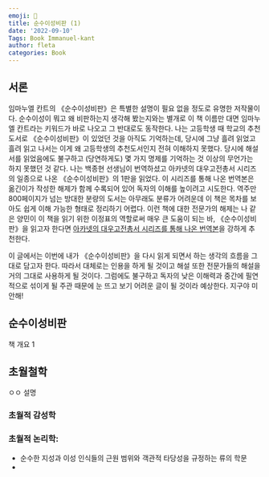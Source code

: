 ```yaml
---
emoji: 🔮
title: 순수이성비판 (1)
date: '2022-09-10'
Tags: Book Immanuel-kant
author: fleta
categories: Book
---
```


## 서론

임마누엘 칸트의 《순수이성비판》은 특별한 설명이 필요 없을 정도로 유명한 저작물이다. 순수이성이 뭐고 왜 비판하는지 생각해 봤는지와는 별개로 이 책 이름만 대면 임마누엘 칸트라는 키워드가 바로 나오고 그 반대로도 동작한다. 나는 고등학생 때 학교의 추천도서로 《순수이성비판》이 있었던 것을 아직도 기억하는데, 당시에 그냥 흘려 읽었고 흘려 읽고 나서는 이게 왜 고등학생의 추천도서인지 전혀 이해하지 못했다. 당시에 해설서를 읽었음에도 불구하고 (당연하게도) 몇 가지 명제를 기억하는 것 이상의 무언가는 하지 못했던 것 같다. 나는 백종현 선생님이 번역하셨고 아카넷의 대우고전총서 시리즈의 일종으로 나온 《순수이성비판》의 1판을 읽었다. 이 시리즈를 통해 나온 번역본은 옮긴이가 작성한 해제가 함께 수록되어 있어 독자의 이해를 높이려고 시도한다. 역주만 800페이지가 넘는 방대한 분량의 도서는 아무래도 분류가 어려운데 이 책은 목차를 보아도 쉽게 이해 가능한 형태로 정리하기 어렵다. 이런 책에 대한 전문가의 해제는 나 같은 양민이 이 책을 읽기 위한 이정표의 역할로써 매우 큰 도움이 되는 바, 《순수이성비판》을 읽고자 한다면 [아카넷의 대우고전총서 시리즈를 통해 나온 번역본](http://www.acanet.co.kr/book/book_detail.php?book_id=130)을 강하게 추천한다. 

이 글에서는 이번에 내가 《순수이성비판》을 다시 읽게 되면서 하는 생각의 흐름을 그대로 담고자 한다. 따라서 대체로는 인용을 하게 될 것이고 해설 또한 전문가들의 해설을 거의 그대로 사용하게 될 것이다. 그럼에도 불구하고 독자의 낮은 이해력과 중간에 필연적으로 섞이게 될 주관 때문에 눈 뜨고 보기 어려운 글이 될 것이라 예상한다. 지구야 미안해! 

## 순수이성비판

책 개요 1

## 초월철학 

ㅇㅇ 설명

### 초월적 감성학

### 초월적 논리학:
- 순수한 지성과 이성 인식들의 근원 범위와 객관적 타당성을 규정하는 류의 학문
-
